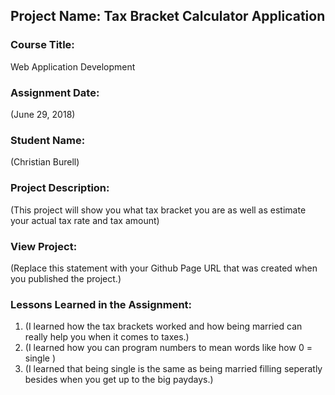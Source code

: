## Project Name:  Tax Bracket Calculator Application

### Course Title:
Web Application Development

### Assignment Date:  
(June 29, 2018)

### Student Name:  
(Christian Burell)

### Project Description:
(This project will show you what tax bracket you are as well as estimate your actual tax rate and tax amount)

### View Project:
(Replace this statement with your Github Page URL that was created when you 
 published the project.)

### Lessons Learned in the Assignment:
1. (I learned how the tax brackets worked and how being married can really help you when it comes to taxes.)
2. (I learned how you can program numbers to mean words like how 0 = single )
3. (I learned that being single is the same as being married filling seperatly besides when you get up to the big paydays.)


